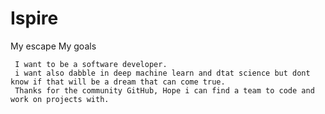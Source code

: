 # Ispire
My escape
My goals 

     I want to be a software developer.
     i want also dabble in deep machine learn and dtat science but dont know if that will be a dream that can come true.
     Thanks for the community GitHub, Hope i can find a team to code and work on projects with.
     
